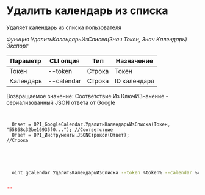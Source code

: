 ﻿---
sidebar_position: 4
---

# Удалить календарь из списка
 Удаляет календарь из списка пользователя


*Функция УдалитьКалендарьИзСписка(Знач Токен, Знач Календарь) Экспорт*

  | Параметр | CLI опция | Тип | Назначение |
  |-|-|-|-|
  | Токен | --token | Строка | Токен |
  | Календарь | --calendar | Строка | ID календаря |

  
  Возвращаемое значение:   Соответствие Из КлючИЗначение - сериализованный JSON ответа от Google

```bsl title="Пример кода"
	
  
  Ответ = OPI_GoogleCalendar.УдалитьКалендарьИзСписка(Токен, "55868c32be16935f0..."); //Соответствие
  Ответ = OPI_Инструменты.JSONСтрокой(Ответ);                                         //Строка
  

	
```

```sh title="Пример команды CLI"
    
  oint gcalendar УдалитьКалендарьИзСписка --token %token% --calendar %calendar%

```


```json title="Результат"

""

```

